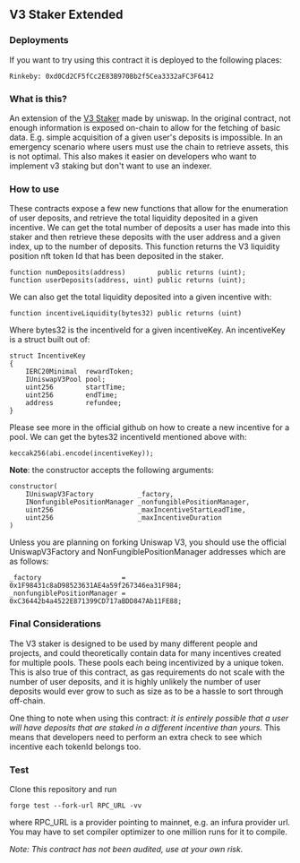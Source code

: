 ## V3 Staker Extended

### Deployments

If you want to try using this contract it is deployed to the following places:

```
Rinkeby: 0xd0Cd2CF5fCc2E83B970Bb2f5Cea3332aFC3F6412
```

### What is this?

An extension of the [V3 Staker](https://github.com/Uniswap/v3-staker) made by uniswap. In the original contract, not enough information is exposed on-chain to allow for the fetching of basic data. E.g. simple acquisition of a given user's deposits is impossible. In an emergency scenario where users must use the chain to retrieve assets, this is not optimal. This also makes it easier on developers who want to implement v3 staking but don't want to use an indexer.

### How to use

These contracts expose a few new functions that allow for the enumeration of user deposits, and retrieve the total liquidity deposited in a given incentive. We can get the total number of deposits a user has made into this staker and then retrieve these deposits with the user address and a given index, up to the number of deposits. This function returns the V3 liquidity position nft token Id that has been deposited in the staker.

```solidity
function numDeposits(address)        public returns (uint);
function userDeposits(address, uint) public returns (uint);
```

We can also get the total liquidity deposited into a given incentive with:

```solidity
function incentiveLiquidity(bytes32) public returns (uint)
```

Where bytes32 is the incentiveId for a given incentiveKey. An incentiveKey is a struct built out of:

```solidity
struct IncentiveKey
{
    IERC20Minimal  rewardToken;
    IUniswapV3Pool pool;
    uint256        startTime;
    uint256        endTime;
    address        refundee;
}
```

Please see more in the official github on how to create a new incentive for a pool. We can get the bytes32 incentiveId mentioned above with:

```solidity
keccak256(abi.encode(incentiveKey));
```

**Note**: the constructor accepts the following arguments:

```solidity
constructor(
    IUniswapV3Factory           _factory,
    INonfungiblePositionManager _nonfungiblePositionManager,
    uint256                     _maxIncentiveStartLeadTime,
    uint256                     _maxIncentiveDuration
)
```

Unless you are planning on forking Uniswap V3, you should use the official UniswapV3Factory and NonFungiblePositionManager addresses which are as follows:

```solidity
_factory                    = 0x1F98431c8aD98523631AE4a59f267346ea31F984;
_nonfungiblePositionManager = 0xC36442b4a4522E871399CD717aBDD847Ab11FE88;
```

### Final Considerations

The V3 staker is designed to be used by many different people and projects, and could theoretically contain data for many incentives created for multiple pools. These pools each being incentivized by a unique token. This is also true of this contract, as gas requirements do not scale with the number of user deposits, and it is highly unlikely the number of user deposits would ever grow to such as size as to be a hassle to sort through off-chain.

One thing to note when using this contract: _it is entirely possible that a user will have deposits that are staked in a different incentive than yours._ This means that developers need to perform an extra check to see which incentive each tokenId belongs too.

### Test

Clone this repository and run

```
forge test --fork-url RPC_URL -vv
```

where RPC_URL is a provider pointing to mainnet, e.g. an infura provider url. You may have to set compiler optimizer to one million runs for it to compile.

_Note: This contract has not been audited, use at your own risk._
